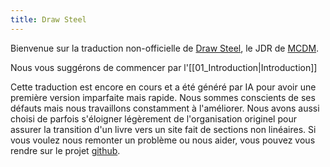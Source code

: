 ```yaml
---
title: Draw Steel
---
```


Bienvenue sur la traduction non-officielle de [Draw Steel](https://shop.mcdmproductions.com/collections/draw-steel), le JDR de [MCDM](https://shop.mcdmproductions.com/).

Nous vous suggérons de commencer par l'[[01_Introduction|Introduction]]

Cette traduction est encore en cours et a été généré par IA pour avoir une première version imparfaite mais rapide. Nous sommes conscients de ses défauts mais nous travaillons constamment à l'améliorer.
Nous avons aussi choisi de parfois s'éloigner légèrement de l'organisation originel pour assurer la transition d'un livre vers un site fait de sections non linéaires.
Si vous voulez nous remonter un problème ou nous aider, vous pouvez vous rendre sur le projet [github](https://github.com/Dimfacion/draw_steel_fr).